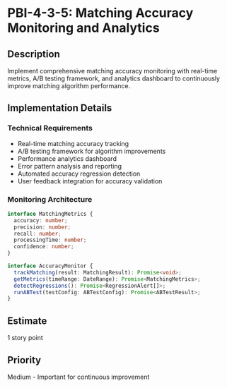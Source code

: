 # PBI-4-3-5: Matching Accuracy Monitoring and Analytics

## Description

Implement comprehensive matching accuracy monitoring with real-time metrics, A/B testing framework,
and analytics dashboard to continuously improve matching algorithm performance.

## Implementation Details

### Technical Requirements

- Real-time matching accuracy tracking
- A/B testing framework for algorithm improvements
- Performance analytics dashboard
- Error pattern analysis and reporting
- Automated accuracy regression detection
- User feedback integration for accuracy validation

### Monitoring Architecture

```typescript
interface MatchingMetrics {
  accuracy: number;
  precision: number;
  recall: number;
  processingTime: number;
  confidence: number;
}

interface AccuracyMonitor {
  trackMatching(result: MatchingResult): Promise<void>;
  getMetrics(timeRange: DateRange): Promise<MatchingMetrics>;
  detectRegressions(): Promise<RegressionAlert[]>;
  runABTest(testConfig: ABTestConfig): Promise<ABTestResult>;
}
```

## Estimate

1 story point

## Priority

Medium - Important for continuous improvement
